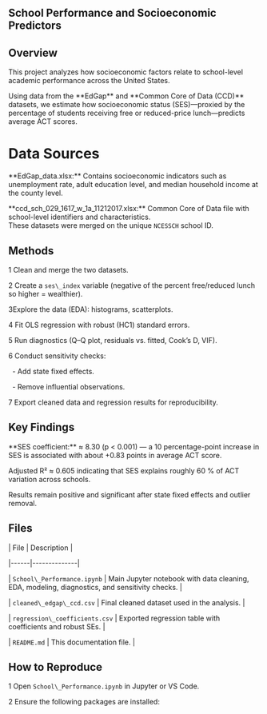 ## School Performance and Socioeconomic Predictors

## Overview

This project analyzes how socioeconomic factors relate to school-level academic performance across the United States.  

Using data from the \*\*EdGap\*\* and \*\*Common Core of Data (CCD)\*\* datasets, we estimate how socioeconomic status (SES)—proxied by the percentage of students receiving free or reduced-price lunch—predicts average ACT scores.



# Data Sources

\*\*EdGap\_data.xlsx:\*\* Contains socioeconomic indicators such as unemployment rate, adult education level, and median household income at the county level.  

\*\*ccd\_sch\_029\_1617\_w\_1a\_11212017.xlsx:\*\* Common Core of Data file with school-level identifiers and characteristics.  
These datasets were merged on the unique `NCESSCH` school ID.



## Methods

1 Clean and merge the two datasets.  

2 Create a `ses\_index` variable (negative of the percent free/reduced lunch so higher = wealthier).  

3Explore the data (EDA): histograms, scatterplots.  

4 Fit OLS regression with robust (HC1) standard errors.  

5 Run diagnostics (Q–Q plot, residuals vs. fitted, Cook’s D, VIF).  

6 Conduct sensitivity checks:  

&nbsp;  - Add state fixed effects.  

&nbsp;  - Remove influential observations.  

7 Export cleaned data and regression results for reproducibility.



## Key Findings

\*\*SES coefficient:\*\* ≈ 8.30 (p < 0.001) — a 10 percentage-point increase in SES is associated with about +0.83 points in average ACT score.  

Adjusted R² ≈ 0.605 indicating that SES explains roughly 60 % of ACT variation across schools.  

Results remain positive and significant after state fixed effects and outlier removal.



## Files

| File | Description |

|------|--------------|

| `School\_Performance.ipynb` | Main Jupyter notebook with data cleaning, EDA, modeling, diagnostics, and sensitivity checks. |

| `cleaned\_edgap\_ccd.csv` | Final cleaned dataset used in the analysis. |

| `regression\_coefficients.csv` | Exported regression table with coefficients and robust SEs. |

| `README.md` | This documentation file. |



## How to Reproduce

1 Open `School\_Performance.ipynb` in Jupyter or VS Code.  

2 Ensure the following packages are installed:  

